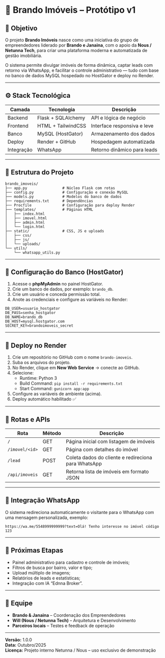 # 🏡 Brando Imóveis – Protótipo v1

## 🎯 Objetivo
O projeto **Brando Imóveis** nasce como uma iniciativa do grupo de empreendedores liderado por **Brando e Janaina**, com o apoio da **Nous / Netunna Tech**, para criar uma plataforma moderna e automatizada de gestão imobiliária.

O sistema permite divulgar imóveis de forma dinâmica, captar leads com retorno via WhatsApp, e facilitar o controle administrativo — tudo com base no banco de dados MySQL hospedado no HostGator e deploy no Render.

---

## ⚙️ Stack Tecnológica

| Camada | Tecnologia | Descrição |
|--------|-------------|-----------|
| Backend | Flask + SQLAlchemy | API e lógica de negócio |
| Frontend | HTML + TailwindCSS | Interface responsiva e leve |
| Banco | MySQL (HostGator) | Armazenamento dos dados |
| Deploy | Render + GitHub | Hospedagem automatizada |
| Integração | WhatsApp | Retorno dinâmico para leads |

---

## 🧱 Estrutura do Projeto

```
brando_imoveis/
├── app.py                # Núcleo Flask com rotas
├── config.py             # Configuração e conexão MySQL
├── models.py             # Modelos do banco de dados
├── requirements.txt      # Dependências
├── Procfile              # Configuração para deploy Render
├── templates/            # Páginas HTML
│   ├── index.html
│   ├── imovel.html
│   ├── admin.html
│   └── login.html
├── static/               # CSS, JS e uploads
│   ├── css/
│   ├── js/
│   └── uploads/
└── utils/
    └── whatsapp_utils.py
```

---

## 💾 Configuração do Banco (HostGator)

1. Acesse o **phpMyAdmin** no painel HostGator.  
2. Crie um banco de dados, por exemplo: `brando_db`.  
3. Crie um usuário e conceda permissão total.  
4. Anote as credenciais e configure as variáveis no Render:

```
DB_USER=usuario_hostgator
DB_PASS=senha_hostgator
DB_NAME=brando_db
DB_HOST=mysql.hostgator.com
SECRET_KEY=brandoimoveis_secret
```

---

## 🚀 Deploy no Render

1. Crie um repositório no GitHub com o nome `brando-imoveis`.  
2. Suba os arquivos do projeto.  
3. No Render, clique em **New Web Service** → conecte ao GitHub.  
4. Selecione:
   - Runtime: Python 3
   - Build Command: `pip install -r requirements.txt`
   - Start Command: `gunicorn app:app`
5. Configure as variáveis de ambiente (acima).
6. Deploy automático habilitado ✅

---

## 🔗 Rotas e APIs

| Rota | Método | Descrição |
|------|---------|-----------|
| `/` | GET | Página inicial com listagem de imóveis |
| `/imovel/<id>` | GET | Página com detalhes do imóvel |
| `/lead` | POST | Coleta dados do cliente e redireciona para WhatsApp |
| `/api/imoveis` | GET | Retorna lista de imóveis em formato JSON |

---

## 📱 Integração WhatsApp

O sistema redireciona automaticamente o visitante para o WhatsApp com uma mensagem personalizada, exemplo:

```
https://wa.me/5548999999999?text=Olá! Tenho interesse no imóvel código 123
```

---

## 🧩 Próximas Etapas

- Painel administrativo para cadastro e controle de imóveis;
- Filtros de busca por bairro, valor e tipo;
- Upload múltiplo de imagens;
- Relatórios de leads e estatísticas;
- Integração com IA “Ednna Broker”.

---

## 👥 Equipe
- **Brando & Janaina** – Coordenação dos Empreendedores  
- **Will (Nous / Netunna Tech)** – Arquitetura e Desenvolvimento  
- **Parceiros locais** – Testes e feedback de operação

---

**Versão:** 1.0.0  
**Data:** Outubro/2025  
**Licença:** Projeto interno Netunna / Nous – uso exclusivo de demonstração
